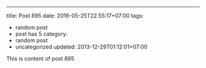 ---
title: Post 895
date: 2016-05-25T22:55:17+07:00
tags:
  - random post
  - post has 5
category:
  - random post
  - uncategorized
updated: 2013-12-29T01:12:01+07:00

This is content of post 895
